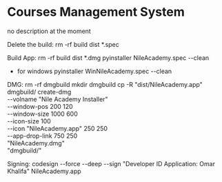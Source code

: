 # Courses Management System
no description at the moment

Delete the build:
rm -rf build dist *.spec

Build App:
rm -rf build dist *.dmg
pyinstaller NileAcademy.spec --clean

* for windows
pyinstaller WinNileAcademy.spec --clean

DMG:
rm -rf dmgbuild
mkdir dmgbuild
cp -R "dist/NileAcademy.app" dmgbuild/
create-dmg \
  --volname "Nile Academy Installer" \
  --window-pos 200 120 \
  --window-size 1000 600 \
  --icon-size 100 \
  --icon "NileAcademy.app" 250 250 \
  --app-drop-link 750 250 \
  "NileAcademy.dmg" \
  "dmgbuild/"

Signing:
codesign --force --deep --sign "Developer ID Application: Omar Khalifa" NileAcademy.app

